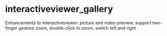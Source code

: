 # interactiveviewer_gallery
Enhancements to interactiveviewer: picture and video preview, support two-finger gesture zoom, double-click to zoom, switch left and right

